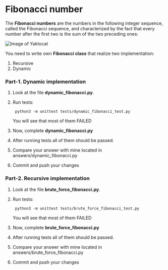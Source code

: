 # Fibonacci number
The **Fibonacci numbers** are the numbers in the following integer sequence, called the Fibonacci sequence, and characterized by the fact that every number after the first two is the sum of the two preceding ones:

![Image of Yaktocat](https://www.mathsisfun.com/numbers/images/fibonacci-spiral.svg)

You need to write own **Fibonacci class** that realize two implementation: 
1. Recursive
2. Dynamic
### Part-1. Dynamic implementation
1. Look at the file **dynamic_fibonacci.py**.
2. Run tests:

		python3 -m unittest tests/dynamic_fibonacci_test.py
	You will see that most of them FAILED
3. Now, complete **dynamic_fibonacci.py**
4. After running tests all of them should be passed.
5. Compare your answer with mine located in answers/dynamic_fibonacci.py
6. Commit and push your changes

### Part-2. Recursive implementation
1. Look at the file **brute_force_fibonacci.py**.
2. Run tests:

		python3 -m unittest tests/brute_force_fibonacci_test.py
	You will see that most of them FAILED
3. Now, complete **brute_force_fibonacci.py**
4. After running tests all of them should be passed.
5. Compare your answer with mine located in answers/brute_force_fibonacci.py
6. Commit and push your changes

